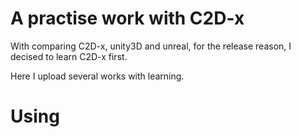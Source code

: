 # A practise work with C2D-x

With comparing C2D-x, unity3D and unreal, for the release reason, I decised to learn C2D-x first.

Here I upload several works with learning.

# Using


